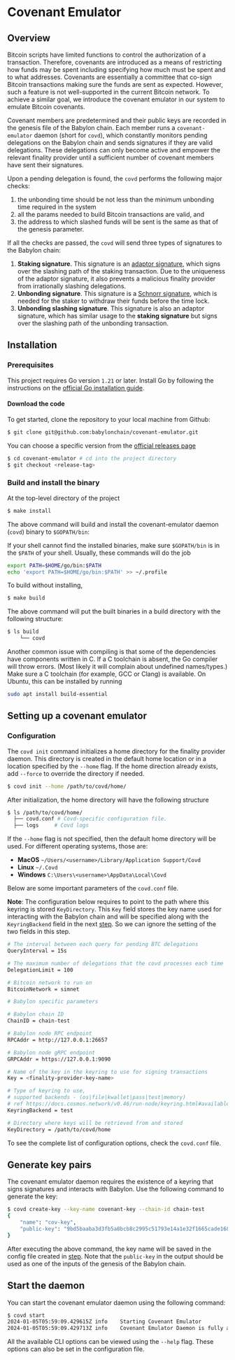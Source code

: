 # Covenant Emulator

## Overview

Bitcoin scripts have limited functions to control the authorization of a
transaction. Therefore, covenants are introduced as a means of restricting how
funds may be spent including specifying how much must be spent and to what
addresses. Covenants are essentially a committee that co-sign Bitcoin
transactions making sure the funds are sent as expected. However, such a feature
is not well-supported in the current Bitcoin network. To achieve a similar goal,
we introduce the covenant emulator in our system to emulate Bitcoin covenants.

Covenant members are predetermined and their public keys are recorded in the
genesis file of the Babylon chain. Each member runs a `covenant-emulator` daemon
(short for `covd`), which constantly monitors pending delegations on the Babylon
chain and sends signatures if they are valid delegations. These delegations can
only become active and empower the relevant finality provider until a sufficient
number of covenant members have sent their signatures.

Upon a pending delegation is found, the `covd` performs the following major
checks:

1. the unbonding time should be not less than the minimum unbonding time
required in the system
2. all the params needed to build Bitcoin transactions are
valid, and
3. the address to which slashed funds will be sent is the same as that of the
genesis parameter.

If all the checks are passed, the `covd` will send three types of signatures to
the Babylon chain:

1. **Staking signature**. This signature is an [adaptor signature](https://medium.com/crypto-garage/adaptor-signature-schnorr-signature-and-ecdsa-da0663c2adc4),
which signs over the slashing path of the staking transaction. Due to the
uniqueness of the adaptor signature, it also prevents a malicious finality
provider from irrationally slashing delegations.
2. **Unbonding signature**. This signature is a [Schnorr signature](https://en.wikipedia.org/wiki/Schnorr_signature),
which is needed for the staker to withdraw their funds before the time lock.
3. **Unbonding slashing signature**. This signature is also an adaptor
signature, which has similar usage to the **staking signature** but signs over
the slashing path of the unbonding transaction.

## Installation

### Prerequisites

This project requires Go version `1.21` or later.
Install Go by following the instructions on
the [official Go installation guide](https://golang.org/doc/install).

#### Download the code

To get started, clone the repository to your local machine from Github:

```bash
$ git clone git@github.com:babylonchain/covenant-emulator.git
```

You can choose a specific version from
the [official releases page](https://github.com/babylonchain/covenant-emulator/releases)

```bash
$ cd covenant-emulator # cd into the project directory
$ git checkout <release-tag>
```

### Build and install the binary

At the top-level directory of the project

```bash
$ make install 
```

The above command will build and install the covenant-emulator daemon (`covd`)
binary to `$GOPATH/bin`:

If your shell cannot find the installed binaries, make sure `$GOPATH/bin` is in
the `$PATH` of your shell. Usually, these commands will do the job

```bash
export PATH=$HOME/go/bin:$PATH
echo 'export PATH=$HOME/go/bin:$PATH' >> ~/.profile
```

To build without installing,

```bash
$ make build
```

The above command will put the built binaries in a build directory with the
following structure:

```bash
$ ls build
    └── covd
```

Another common issue with compiling is that some of the dependencies have
components written in C. If a C toolchain is absent, the Go compiler will throw
errors. (Most likely it will complain about undefined names/types.) Make sure a
C toolchain (for example, GCC or Clang) is available. On Ubuntu, this can be
installed by running

```bash
sudo apt install build-essential
```

## Setting up a covenant emulator

### Configuration

The `covd init` command initializes a home directory for the
finality provider daemon.
This directory is created in the default home location or in a
location specified by the `--home` flag.
If the home direction already exists, add `--force` to override the directory if
needed.

```bash
$ covd init --home /path/to/covd/home/
```

After initialization, the home directory will have the following structure

```bash
$ ls /path/to/covd/home/
  ├── covd.conf # Covd-specific configuration file.
  ├── logs     # Covd logs
```

If the `--home` flag is not specified, then the default home directory
will be used. For different operating systems, those are:

- **MacOS** `~/Users/<username>/Library/Application Support/Covd`
- **Linux** `~/.Covd`
- **Windows** `C:\Users\<username>\AppData\Local\Covd`

Below are some important parameters of the `covd.conf` file.

**Note**:
The configuration below requires to point to the path where this keyring is
stored `KeyDirectory`. This `Key` field stores the key name used for interacting
with the Babylon chain and will be specified along with the `KeyringBackend`
field in the next [step](#generate-key-pairs). So we can ignore the setting of
the two fields in this step.

```bash
# The interval between each query for pending BTC delegations
QueryInterval = 15s

# The maximum number of delegations that the covd processes each time
DelegationLimit = 100

# Bitcoin network to run on
BitcoinNetwork = simnet

# Babylon specific parameters

# Babylon chain ID
ChainID = chain-test

# Babylon node RPC endpoint
RPCAddr = http://127.0.0.1:26657

# Babylon node gRPC endpoint
GRPCAddr = https://127.0.0.1:9090

# Name of the key in the keyring to use for signing transactions
Key = <finality-provider-key-name>

# Type of keyring to use,
# supported backends - (os|file|kwallet|pass|test|memory)
# ref https://docs.cosmos.network/v0.46/run-node/keyring.html#available-backends-for-the-keyring
KeyringBackend = test

# Directory where keys will be retrieved from and stored
KeyDirectory = /path/to/covd/home
```

To see the complete list of configuration options, check the `covd.conf` file.

## Generate key pairs

The covenant emulator daemon requires the existence of a keyring that signs
signatures and interacts with Babylon. Use the following command to generate the
key:

```bash
$ covd create-key --key-name covenant-key --chain-id chain-test
{
    "name": "cov-key",
    "public-key": "9bd5baaba3d3fb5a8bcb8c2995c51793e14a1e32f1665cade168f638e3b15538"
}
```

After executing the above command, the key name will be saved in the config file
created in [step](#configuration).
Note that the `public-key` in the output should be used as one of the inputs of
the genesis of the Babylon chain.

## Start the daemon

You can start the covenant emulator daemon using the following command:

```bash
$ covd start
2024-01-05T05:59:09.429615Z	info	Starting Covenant Emulator
2024-01-05T05:59:09.429713Z	info	Covenant Emulator Daemon is fully active!
```

All the available CLI options can be viewed using the `--help` flag. These
options can also be set in the configuration file.
